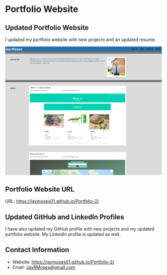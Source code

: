 # Portfolio Website


## Updated Portfolio Website

I updated my portfolio website with new projects and an updated resume.

![image](./assets/updated-portfolio-01.png)


## Portfolio Website URL

URL: https://jaymoses01.github.io/Portfolio-2/


## Updated GitHub and LinkedIn Profiles

I have also updated my GitHub profile with new projects and my updated portfolio website. My LinkedIn profile is updated as well.


## Contact Information

* Website: https://jaymoses01.github.io/Portfolio-2/
* Email: JayRMoses@gmail.com
